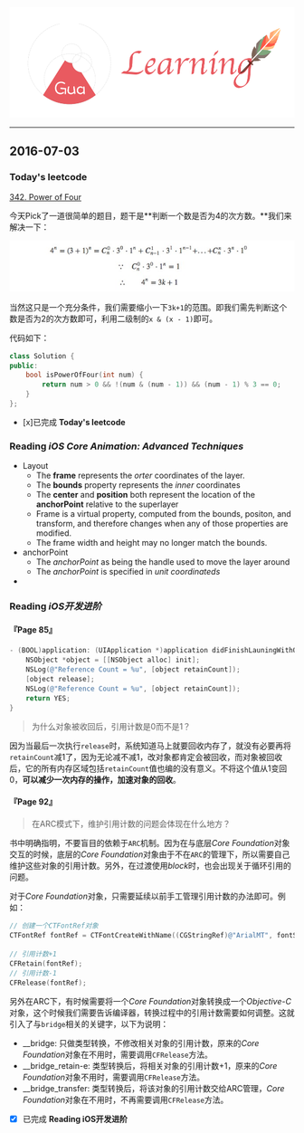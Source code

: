 ![](background.png)

---

## 2016-07-03

### Today's leetcode

[342. Power of Four](https://leetcode.com/problems/power-of-four/)

今天Pick了一道很简单的题目，题干是**判断一个数是否为4的次方数。**我们来解决一下：

![](source/16-07-03-00.png)

当然这只是一个充分条件，我们需要缩小一下`3k+1`的范围。即我们需先判断这个数是否为2的次方数即可，利用二级制的`x & (x - 1)`即可。

代码如下：

```cpp
class Solution {
public:
    bool isPowerOfFour(int num) {
        return num > 0 && !(num & (num - 1)) && (num - 1) % 3 == 0;
    }
};
```

- [x]已完成 **Today's leetcode**

### Reading *iOS Core Animation: Advanced Techniques*
* Layout
  * The **frame** represents the *orter* coordinates of the layer.
  * The **bounds** property represents the *inner* coordinates
  * The **center** and **position** both represent the location of the **anchorPoint** relative to the superlayer
  * Frame is a virtual property, computed from the bounds, positon, and transform, and therefore changes when any of those properties are modified.
  * The frame width and height may no longer match the bounds.
* anchorPoint
  * The *anchorPoint* as being the handle used to move the layer around
  * The *anchorPoint* is specified in *unit coordinateds*
* 

### Reading *iOS开发进阶* 

#### 『Page 85』

```Objective-C
- (BOOL)application: (UIApplication *)application didFinishLauningWithOptions: (NSDictionary *)launchOptions {
	NSObject *object = [[NSObject alloc] init];
	NSLog(@"Reference Count = %u", [object retainCount]);
	[object release];
	NSLog(@"Reference Count = %u", [object retainCount]);
	return YES;
}
```

> 为什么对象被收回后，引用计数是0而不是1？

因为当最后一次执行`release`时，系统知道马上就要回收内存了，就没有必要再将`retainCount`减1了，因为无论减不减1，改对象都肯定会被回收，而对象被回收后，它的所有内存区域包括`retainCount`值也编的没有意义。不将这个值从1变回0，**可以减少一次内存的操作，加速对象的回收**。

#### 『Page 92』

> 在ARC模式下，维护引用计数的问题会体现在什么地方？

书中明确指明，不要盲目的依赖于`ARC`机制。因为在与底层*Core Foundation*对象交互的时候，底层的*Core Foundation*对象由于不在`ARC`的管理下，所以需要自己维护这些对象的引用计数。另外，在过渡使用*block*时，也会出现关于循环引用的问题。

对于*Core Foundation*对象，只需要延续以前手工管理引用计数的办法即可。例如：

```Objective-C
// 创建一个CTFontRef对象
CTFontRef fontRef = CTFontCreateWithName((CGStringRef)@"ArialMT", fontSize, NULL);

// 引用计数+1
CFRetain(fontRef);
// 引用计数-1
CFRelease(fontRef);
```

另外在ARC下，有时候需要将一个*Core Foundation*对象转换成一个*Objective-C*对象，这个时候我们需要告诉编译器，转换过程中的引用计数需要如何调整。这就引入了与`bridge`相关的关键字，以下为说明：

* __bridge: 只做类型转换，不修改相关对象的引用计数，原来的*Core Foundation*对象在不用时，需要调用`CFRelease`方法。
* __bridge_retain-e: 类型转换后，将相关对象的引用计数+1，原来的*Core Foundation*对象不用时，需要调用`CFRelease`方法。
* __bridge_transfer: 类型转换后，将该对象的引用计数交给ARC管理，*Core Foundation*对象在不用时，不再需要调用`CFRelease`方法。


 - [x] 已完成 **Reading iOS开发进阶**
